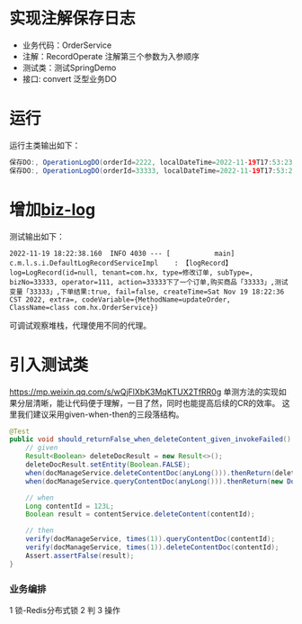 # 实现注解保存日志
* 业务代码：OrderService
* 注解：RecordOperate 注解第三个参数为入参顺序
* 测试类：测试SpringDemo
* 接口: convert 泛型业务DO
# 运行
运行主类输出如下：
```java
保存DO:, OperationLogDO(orderId=2222, localDateTime=2022-11-19T17:53:23.499, desc=保存订单)
保存DO:, OperationLogDO(orderId=33333, localDateTime=2022-11-19T17:53:23.499, desc=修改订单)
```
# 增加[biz-log](https://github.com/mouzt/mzt-biz-log)
测试输出如下：
```shell
2022-11-19 18:22:38.160  INFO 4030 --- [           main] c.m.l.s.i.DefaultLogRecordServiceImpl    : 【logRecord】log=LogRecord(id=null, tenant=com.hx, type=修改订单, subType=, bizNo=33333, operator=111, action=33333下了一个订单,购买商品「33333」,测试变量「33333」,下单结果:true, fail=false, createTime=Sat Nov 19 18:22:36 CST 2022, extra=, codeVariable={MethodName=updateOrder, ClassName=class com.hx.OrderService})
```
可调试观察堆栈，代理使用不同的代理。

# 引入测试类
https://mp.weixin.qq.com/s/wQjFlXbK3MqKTUX2TfRR0g
单测方法的实现如果分层清晰，能让代码便于理解，一目了然，同时也能提高后续的CR的效率。
这里我们建议采用given-when-then的三段落结构。

```java
@Test
public void should_returnFalse_when_deleteContent_given_invokeFailed() {
    // given
    Result<Boolean> deleteDocResult = new Result<>();
    deleteDocResult.setEntity(Boolean.FALSE);
    when(docManageService.deleteContentDoc(anyLong())).thenReturn(deleteDocResult);
    when(docManageService.queryContentDoc(anyLong())).thenReturn(new DocEntity());

    // when
    Long contentId = 123L;
    Boolean result = contentService.deleteContent(contentId);

    // then
    verify(docManageService, times(1)).queryContentDoc(contentId);
    verify(docManageService, times(1)).deleteContentDoc(contentId);
    Assert.assertFalse(result);
}

```

### 业务编排

1 锁-Redis分布式锁
2 判
3 操作
